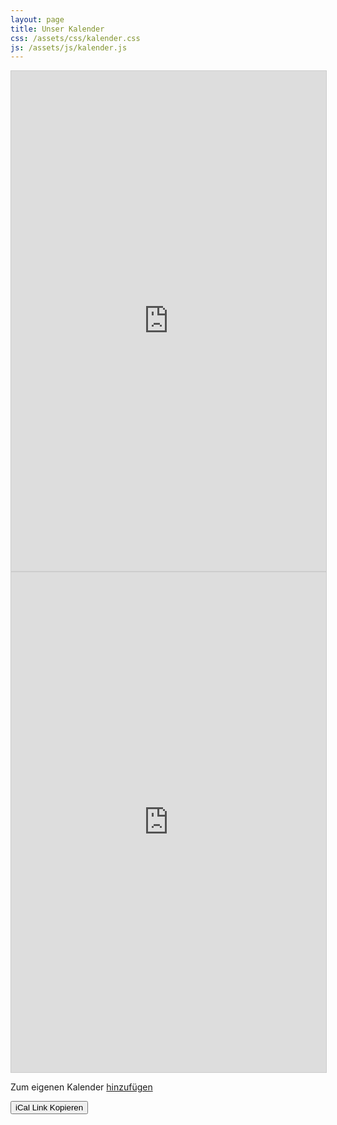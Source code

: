 ```yaml
---
layout: page
title: Unser Kalender
css: /assets/css/kalender.css
js: /assets/js/kalender.js
---
```


<div id="content-desktop">
<iframe src="https://teamup.com/ksoxt1yh49zs6x8vqb?showHeader=0&showProfileAndInfo=0&showSidepanel=1&showViewSelector=1&showMenu=1&showAgendaHeader=1&showAgendaDetails=1&showYearViewHeader=1" style="width: 100%; height: 800px; border: 1px solid #cccccc" frameborder="0"></iframe>
</div>
<div id="content-mobile">
<iframe src="https://teamup.com/ksoxt1yh49zs6x8vqb?showHeader=0&showLogo=0&showSearch=0&showProfileAndInfo=0&showSidepanel=0&disableSidepanel=0&showTitle=0&showViewSelector=1&showMenu=1&showAgendaHeader=0&showAgendaDetails=1&showYearViewHeader=1" style="width: 100%; height: 800px; border: 1px solid #cccccc" frameborder="0"></iframe>
</div>



Zum eigenen Kalender [hinzufügen](https://calendar.teamup.com/kb/subscribe-to-teamup-icalendar-feeds/) 

<button class="button" onclick="copyiCal()">iCal Link Kopieren</button>
